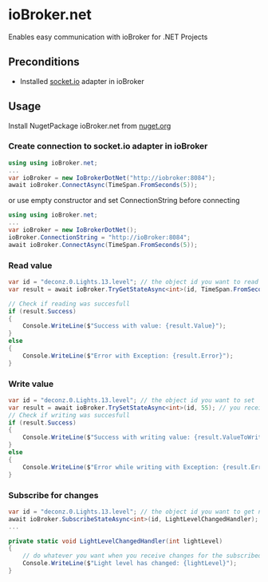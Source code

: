 # ioBroker.net
Enables easy communication with ioBroker for .NET Projects

## Preconditions

- Installed [socket.io](https://github.com/ioBroker/ioBroker.socketio/) adapter in ioBroker

## Usage

Install NugetPackage ioBroker.net from [nuget.org](https://www.nuget.org/packages/ioBroker.net/)

### Create connection to socket.io adapter in ioBroker
```c#
using using ioBroker.net;
...
var ioBroker = new IoBrokerDotNet("http://iobroker:8084");
await ioBroker.ConnectAsync(TimeSpan.FromSeconds(5));
```
or use empty constructor and set ConnectionString before connecting
```c#
using using ioBroker.net;
...
var ioBroker = new IoBrokerDotNet();
ioBroker.ConnectionString = "http://ioBroker:8084";
await ioBroker.ConnectAsync(TimeSpan.FromSeconds(5));
```

### Read value
```c#
var id = "deconz.0.Lights.13.level"; // the object id you want to read
var result = await ioBroker.TryGetStateAsync<int>(id, TimeSpan.FromSeconds(5)); // you receive a GetStateResult<T>

// Check if reading was succesfull
if (result.Success)
{
    Console.WriteLine($"Success with value: {result.Value}");
}
else
{
    Console.WriteLine($"Error with Exception: {result.Error}");
}

```

### Write value
```c#
var id = "deconz.0.Lights.13.level"; // the object id you want to set
var result = await ioBroker.TrySetStateAsync<int>(id, 55); // you receive a SetStateResult<T>
// Check if writing was succesfull
if (result.Success)
{
    Console.WriteLine($"Success with writing value: {result.ValueToWrite}");
}
else
{
    Console.WriteLine($"Error while writing with Exception: {result.Error}");
}
```

### Subscribe for changes
```c#
var id = "deconz.0.Lights.13.level"; // the object id you want to get notifications if value changes
await ioBroker.SubscribeStateAsync<int>(id, LightLevelChangedHandler);
...

private static void LightLevelChangedHandler(int lightLevel)
{
    // do whatever you want when you receive changes for the subscribed value
    Console.WriteLine($"Light level has changed: {lightLevel}");
}
```
